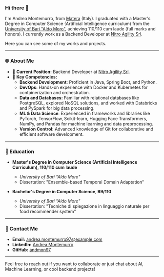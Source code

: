 ### Hi there 👋

I'm Andrea Montemurro, from [Matera](https://en.wikipedia.org/wiki/Matera) (Italy). I graduated with a Master's Degree in Computer Science (Artificial Intelligence curriculum) from the [University of Bari "Aldo Moro"](https://www.uniba.it/ricerca/dipartimenti/informatica/english-site/copy_of_dipartimento-di-informatica-1), achieving 110/110 cum laude (full marks and honors). I currently work as a Backend Developer at [Nitro Agility Srl](https://www.nitroagility.com/it).

Here you can see some of my works and projects.

---

### 🌐 About Me

- 🏢 **Current Position:** Backend Developer at [Nitro Agility Srl](https://www.nitroagility.com/it).
- 🔧 **Key Competencies:**
  - **Backend Development:** Proficient in Java, Spring Boot, and Python.
  - **DevOps:** Hands-on experience with Docker and Kubernetes for containerization and orchestration.
  - **Data and Databases:** Familiar with relational databases like PostgreSQL, explored NoSQL solutions, and worked with Databricks and PySpark for big data processing.
  - **ML & Data Science**: Experienced in frameworks and libraries like PyTorch, TensorFlow, Scikit-learn, Hugging Face Transformers, NumPy, and Pandas for machine learning and data preprocessing.
  - **Version Control:** Advanced knowledge of Git for collaborative and efficient software development.

---

### 🎒 Education

- **Master's Degree in Computer Science (Artificial Intelligence Curriculum), 110/110 cum laude**

  - *University of Bari "Aldo Moro"*
  - Dissertation: "Ensemble-based Temporal Domain Adaptation"

- **Bachelor's Degree in Computer Science, 99/110**

  - *University of Bari "Aldo Moro"*
  - Dissertation: "Tecniche di spiegazione in linguaggio naturale per food recommender system"

---

### 📧 Contact Me

- **Email:** [andrea.montemurro97@example.com](mailto\:andrea.montemurro97@gmail.com)
- **LinkedIn:** [Andrea Montemurro](https://www.linkedin.com/in/andrea-montemurro/)
- **GitHub:** [andmon97](https://github.com/andmon97)

---

Feel free to reach out if you want to collaborate or just chat about AI, Machine Learning, or cool backend projects!
